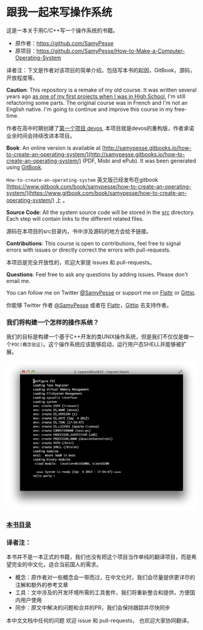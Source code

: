 跟我一起来写操作系统
================================================================

这是一本关于用C/C++写一个操作系统的书籍。

* 原作者：https://github.com/SamyPesse
* 原项目：https://github.com/SamyPesse/How-to-Make-a-Computer-Operating-System


译者注：下文是作者对该项目的简单介绍，包括写本书的起因，GitBook，源码，开放程度等。 

**Caution**: This repository is a remake of my old course. It was written several years ago [as one of my first projects when I was in High School](https://github.com/SamyPesse/devos), I'm still refactoring some parts. The original course was in French and I'm not an English native. I'm going to continue and improve this course in my free-time.

作者在高中时期创建了[第一个项目 devos](https://github.com/SamyPesse/devos), 本项目就是devos的重构版，作者承诺业余时间会持续改进本项目。

**Book**: An online version is available at [http://samypesse.gitbooks.io/how-to-create-an-operating-system/](http://samypesse.gitbooks.io/how-to-create-an-operating-system/) (PDF, Mobi and ePub). It was been generated using [GitBook](https://www.gitbook.com/).

`How-to-create-an-operating-system` 英文版已经发布在gitbook [https://www.gitbook.com/book/samypesse/how-to-create-an-operating-system/](https://www.gitbook.com/book/samypesse/how-to-create-an-operating-system/) 上  。

**Source Code**: All the system source code will be stored in the [src](https://github.com/SamyPesse/How-to-Make-a-Computer-Operating-System/tree/master/src) directory. Each step will contain links to the different related files.

源码在本项目的src目录内，书中涉及源码的地方会给予链接。

**Contributions**: This course is open to contributions, feel free to signal errors with issues or directly correct the errors with pull-requests.

本项目是完全开放性的，欢迎大家提 issues 和 pull-requests。

**Questions**: Feel free to ask any questions by adding issues. Please don't email me.

You can follow me on Twitter [@SamyPesse](https://twitter.com/SamyPesse) or support me on [Flattr](https://flattr.com/profile/samy.pesse) or [Gittip](https://www.gittip.com/SamyPesse/).

你能够 Twitter 作者 [@SamyPesse](https://twitter.com/SamyPesse) 或者在 [Flattr](https://flattr.com/profile/samy.pesse)，[Gittip](https://www.gittip.com/SamyPesse/) 去支持作者。

### 我们将构建一个怎样的操作系统？
我们的目标是构建一个基于C++开发的类UNIX操作系统，但是我们不仅仅是做一个`POC(概念验证)`。这个操作系统应该能够启动，运行用户态SHELL并能够被扩展。

![Screen](./preview.png)


### [本书目录](./SUMMARY.md)


### 译者注：
本书并不是一本正式的书籍，我们也没有把这个项目当作单纯的翻译项目，而是希望完全的中文化，适合当前国人的需求。

* 概念：原作者对一些概念会一带而过，在中文化时，我们会尽量提供更详尽的注解和额外的参考文章
* 工具：文中涉及的开发环境所需的工具套件，我们将重新整合和提供，方便国内用户使用
* 同步：原文中解决的问题和合并的PR，我们会保持跟踪并尽快同步

本中文文档中任何的问题 欢迎 issue 和 pull-requests， 也欢迎大家协同翻译。
